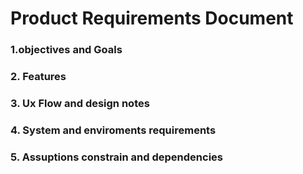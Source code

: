 # Product Requirements Document
### 1.objectives and Goals
### 2. Features
### 3. Ux Flow and design notes
### 4. System and enviroments requirements
### 5. Assuptions constrain and dependencies
